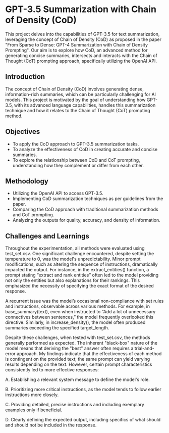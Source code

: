 # GPT-3.5 Summarization with Chain of Density (CoD)

This project delves into the capabilities of GPT-3.5 for text summarization, leveraging the concept of Chain of Density (CoD) as proposed in the paper "From Sparse to Dense: GPT-4 Summarization with Chain of Density Prompting". Our aim is to explore how CoD, an advanced method for generating concise summaries, intersects and interacts with the Chain of Thought (CoT) prompting approach, specifically utilizing the OpenAI API.

## Introduction

The concept of Chain of Density (CoD) involves generating dense, information-rich summaries, which can be particularly challenging for AI models. This project is motivated by the goal of understanding how GPT-3.5, with its advanced language capabilities, handles this summarization technique and how it relates to the Chain of Thought (CoT) prompting method. 

## Objectives

- To apply the CoD approach to GPT-3.5 summarization tasks.
- To analyze the effectiveness of CoD in creating accurate and concise summaries.
- To explore the relationship between CoD and CoT prompting, understanding how they complement or differ from each other.

## Methodology

- Utilizing the OpenAI API to access GPT-3.5.
- Implementing CoD summarization techniques as per guidelines from the paper.
- Comparing the CoD approach with traditional summarization methods and CoT prompting.
- Analyzing the outputs for quality, accuracy, and density of information.


## Challenges and Learnings

Throughout the experimentation, all methods were evaluated using test_set.csv. One significant challenge encountered, despite setting the temperature to 0, was the model's unpredictability. Minor prompt modifications, such as altering the sequence of instructions, dramatically impacted the output. For instance, in the extract_entities() function, a prompt stating “extract and rank entities” often led to the model providing not only the entities but also explanations for their rankings. This emphasized the necessity of specifying the exact format of the desired response.

A recurrent issue was the model’s occasional non-compliance with set rules and instructions, observable across various methods. For example, in base_summary(text), even when instructed to “Add a lot of unnecessary connectives between sentences,” the model frequently overlooked this directive. Similarly, in increase_density(), the model often produced summaries exceeding the specified target_length.

Despite these challenges, when tested with test_set.csv, the methods generally performed as expected. The inherent "black-box" nature of the model means that deriving the "best" answer often requires a trial-and-error approach. My findings indicate that the effectiveness of each method is contingent on the provided text; the same prompt can yield varying results depending on the text. However, certain prompt characteristics consistently led to more effective responses:

A. Establishing a relevant system message to define the model's role.

B. Prioritizing more critical instructions, as the model tends to follow earlier instructions more closely.

C. Providing detailed, precise instructions and including exemplary examples only if beneficial.

D. Clearly defining the expected output, including specifics of what should and should not be included in the response.



